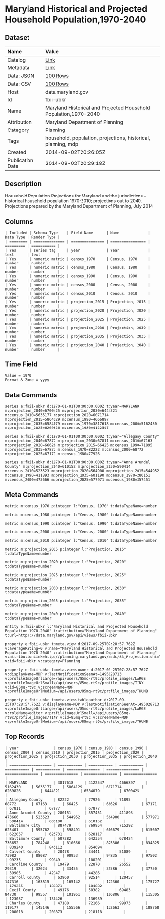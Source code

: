 # Maryland Historical and Projected Household Population,1970-2040

## Dataset

| Name | Value |
| :--- | :---- |
| Catalog | [Link](https://catalog.data.gov/dataset/maryland-historical-and-projected-household-population1970-2040-09833) |
| Metadata | [Link](https://data.maryland.gov/api/views/fbii-ubkr) |
| Data: JSON | [100 Rows](https://data.maryland.gov/api/views/fbii-ubkr/rows.json?max_rows=100) |
| Data: CSV | [100 Rows](https://data.maryland.gov/api/views/fbii-ubkr/rows.csv?max_rows=100) |
| Host | data.maryland.gov |
| Id | fbii-ubkr |
| Name | Maryland Historical and Projected Household Population,1970-2040 |
| Attribution | Maryland Department of Planning |
| Category | Planning |
| Tags | household, population, projections, historical, planning, mdp |
| Created | 2014-09-02T20:26:05Z |
| Publication Date | 2014-09-02T20:29:18Z |

## Description

Household Population Projections for Maryland and the jurisdictions - historical household population 1970-2010; projections out to 2040.
Projections prepared by the Maryland Department of Planning, July 2014

## Columns

```ls
| Included | Schema Type    | Field Name      | Name             | Data Type | Render Type |
| ======== | ============== | =============== | ================ | ========= | =========== |
| Yes      | series tag     | year            | Year             | text      | text        |
| Yes      | numeric metric | census_1970     | Census, 1970     | number    | number      |
| Yes      | numeric metric | census_1980     | Census, 1980     | number    | number      |
| Yes      | numeric metric | census_1990     | Census, 1990     | number    | number      |
| Yes      | numeric metric | census_2000     | Census, 2000     | number    | number      |
| Yes      | numeric metric | census_2010     | Census, 2010     | number    | number      |
| Yes      | numeric metric | projection_2015 | Projection, 2015 | number    | number      |
| Yes      | numeric metric | projection_2020 | Projection, 2020 | number    | number      |
| Yes      | numeric metric | projection_2025 | Projection, 2025 | number    | number      |
| Yes      | numeric metric | projection_2030 | Projection, 2030 | number    | number      |
| Yes      | numeric metric | projection_2035 | Projection, 2035 | number    | number      |
| Yes      | numeric metric | projection_2040 | Projection, 2040 | number    | number      |
```

## Time Field

```ls
Value = 1970
Format & Zone = yyyy
```

## Data Commands

```ls
series e:fbii-ubkr d:1970-01-01T00:00:00.000Z t:year=MARYLAND m:projection_2040=6700425 m:projection_2030=6444321 m:census_2010=5635177 m:projection_2020=6071714 m:projection_2015=5864129 m:census_1990=4666897 m:projection_2035=6584079 m:census_1970=3817618 m:census_2000=5162430 m:projection_2025=6269826 m:census_1980=4122547

series e:fbii-ubkr d:1970-01-01T00:00:00.000Z t:year="Allegany County" m:projection_2040=67877 m:projection_2030=67811 m:census_2010=67163 m:projection_2020=66626 m:projection_2015=66425 m:census_1990=71895 m:projection_2035=67877 m:census_1970=82222 m:census_2000=68772 m:projection_2025=67171 m:census_1980=77926

series e:fbii-ubkr d:1970-01-01T00:00:00.000Z t:year="Anne Arundel County" m:projection_2040=610152 m:projection_2030=590414 m:census_2010=523523 m:projection_2020=564900 m:projection_2015=544952 m:census_1990=411893 m:projection_2035=601190 m:census_1970=280151 m:census_2000=473666 m:projection_2025=577971 m:census_1980=357451
```

## Meta Commands

```ls
metric m:census_1970 p:integer l:"Census, 1970" t:dataTypeName=number

metric m:census_1980 p:integer l:"Census, 1980" t:dataTypeName=number

metric m:census_1990 p:integer l:"Census, 1990" t:dataTypeName=number

metric m:census_2000 p:integer l:"Census, 2000" t:dataTypeName=number

metric m:census_2010 p:integer l:"Census, 2010" t:dataTypeName=number

metric m:projection_2015 p:integer l:"Projection, 2015" t:dataTypeName=number

metric m:projection_2020 p:integer l:"Projection, 2020" t:dataTypeName=number

metric m:projection_2025 p:integer l:"Projection, 2025" t:dataTypeName=number

metric m:projection_2030 p:integer l:"Projection, 2030" t:dataTypeName=number

metric m:projection_2035 p:integer l:"Projection, 2035" t:dataTypeName=number

metric m:projection_2040 p:integer l:"Projection, 2040" t:dataTypeName=number

entity e:fbii-ubkr l:"Maryland Historical and Projected Household Population,1970-2040" t:attribution="Maryland Department of Planning" t:url=https://data.maryland.gov/api/views/fbii-ubkr

property e:fbii-ubkr t:meta.view d:2017-09-25T07:28:57.762Z v:averageRating=0 v:name="Maryland Historical and Projected Household Population,1970-2040" v:attribution="Maryland Department of Planning" v:attributionLink=http://planning.maryland.gov/msdc/S3_Projection.shtml v:id=fbii-ubkr v:category=Planning

property e:fbii-ubkr t:meta.view.owner d:2017-09-25T07:28:57.762Z v:displayName=MDP v:lastNotificationSeenAt=1495028713 v:profileImageUrlLarge=/api/users/85mq-rt9c/profile_images/LARGE v:profileImageUrlSmall=/api/users/85mq-rt9c/profile_images/TINY v:id=85mq-rt9c v:screenName=MDP v:profileImageUrlMedium=/api/users/85mq-rt9c/profile_images/THUMB

property e:fbii-ubkr t:meta.view.tableauthor d:2017-09-25T07:28:57.762Z v:displayName=MDP v:lastNotificationSeenAt=1495028713 v:profileImageUrlLarge=/api/users/85mq-rt9c/profile_images/LARGE v:roleName=editor v:profileImageUrlSmall=/api/users/85mq-rt9c/profile_images/TINY v:id=85mq-rt9c v:screenName=MDP v:profileImageUrlMedium=/api/users/85mq-rt9c/profile_images/THUMB
```

## Top Records

```ls
| year                | census_1970 | census_1980 | census_1990 | census_2000 | census_2010 | projection_2015 | projection_2020 | projection_2025 | projection_2030 | projection_2035 | projection_2040 | 
| =================== | =========== | =========== | =========== | =========== | =========== | =============== | =============== | =============== | =============== | =============== | =============== | 
| MARYLAND            | 3817618     | 4122547     | 4666897     | 5162430     | 5635177     | 5864129         | 6071714         | 6269826         | 6444321         | 6584079         | 6700425         | 
| Allegany County     | 82222       | 77926       | 71895       | 68772       | 67163       | 66425           | 66626           | 67171           | 67811           | 67877           | 67877           | 
| Anne Arundel County | 280151      | 357451      | 411893      | 473666      | 523523      | 544952          | 564900          | 577971          | 590414          | 601190          | 610152          | 
| Baltimore City      | 887479      | 769954      | 715292      | 625401      | 595762      | 598491          | 606679          | 615607          | 622057          | 625731          | 628117          | 
| Baltimore County    | 607282      | 642354      | 678424      | 736652      | 784248      | 810666          | 825306          | 834825          | 839240          | 845112          | 854694          | 
| Calvert County      | 20478       | 34441       | 51089       | 73982       | 88087       | 90953           | 94835           | 97502           | 99235           | 99949           | 100201          | 
| Caroline County     | 19479       | 22870       | 26552       | 29319       | 32624       | 33455           | 35586           | 37750           | 39905           | 42147           | 44286           | 
| Carroll County      | 63960       | 92514       | 120457      | 147316      | 163815      | 165142          | 172360          | 175727          | 179255          | 181871          | 184882          | 
| Cecil County        | 49176       | 58382       | 69483       | 84730       | 99557       | 101951          | 106806          | 115305          | 123037          | 130426          | 136939          | 
| Charles County      | 47188       | 72166       | 99973       | 119177      | 145146      | 155566          | 172663          | 188768          | 200018          | 209873          | 218118          | 
```